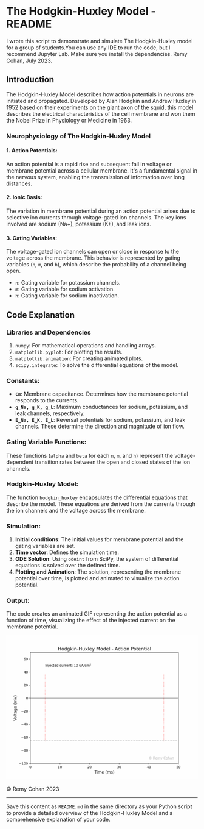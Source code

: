 
# The Hodgkin-Huxley Model -  README
I wrote this script to demonstrate and simulate The Hodgkin-Huxley model for a group of students.You can use any IDE to run the code, but I recommend Jupyter Lab. Make sure you install the dependencies. Remy Cohan, July 2023.

## Introduction
The Hodgkin-Huxley Model describes how action potentials in neurons are initiated and propagated. Developed by Alan Hodgkin and Andrew Huxley in 1952 based on their experiments on the giant axon of the squid, this model describes the electrical characteristics of the cell membrane and won them the Nobel Prize in Physiology or Medicine in 1963.

### Neurophysiology of The Hodgkin-Huxley Model

#### 1. **Action Potentials**:
An action potential is a rapid rise and subsequent fall in voltage or membrane potential across a cellular membrane. It's a fundamental signal in the nervous system, enabling the transmission of information over long distances.

#### 2. **Ionic Basis**:
The variation in membrane potential during an action potential arises due to selective ion currents through voltage-gated ion channels. The key ions involved are sodium (Na+), potassium (K+), and leak ions.

#### 3. **Gating Variables**:
The voltage-gated ion channels can open or close in response to the voltage across the membrane. This behavior is represented by gating variables (`n`, `m`, and `h`), which describe the probability of a channel being open.

- `n`: Gating variable for potassium channels.
- `m`: Gating variable for sodium activation.
- `h`: Gating variable for sodium inactivation.

## Code Explanation

### Libraries and Dependencies

1. `numpy`: For mathematical operations and handling arrays.
2. `matplotlib.pyplot`: For plotting the results.
3. `matplotlib.animation`: For creating animated plots.
4. `scipy.integrate`: To solve the differential equations of the model.

### Constants:

- **`Cm`**: Membrane capacitance. Determines how the membrane potential responds to the currents.
- **`g_Na, g_K, g_L`**: Maximum conductances for sodium, potassium, and leak channels, respectively.
- **`E_Na, E_K, E_L`**: Reversal potentials for sodium, potassium, and leak channels. These determine the direction and magnitude of ion flow.

### Gating Variable Functions:

These functions (`alpha` and `beta` for each `n`, `m`, and `h`) represent the voltage-dependent transition rates between the open and closed states of the ion channels.

### Hodgkin-Huxley Model:

The function `hodgkin_huxley` encapsulates the differential equations that describe the model. These equations are derived from the currents through the ion channels and the voltage across the membrane.

### Simulation:

1. **Initial conditions**: The initial values for membrane potential and the gating variables are set.
2. **Time vector**: Defines the simulation time.
3. **ODE Solution**: Using `odeint` from SciPy, the system of differential equations is solved over the defined time.
4. **Plotting and Animation**: The solution, representing the membrane potential over time, is plotted and animated to visualize the action potential.

### Output:

The code creates an animated GIF representing the action potential as a function of time, visualizing the effect of the injected current on the membrane potential.

![The Hodgkin-Huxley Model Simulation by Remy Cohan](hodgkin_huxley_sim_RemyCohan.gif)



© Remy Cohan 2023

---

Save this content as `README.md` in the same directory as your Python script to provide a detailed overview of the Hodgkin-Huxley Model and a comprehensive explanation of your code.
